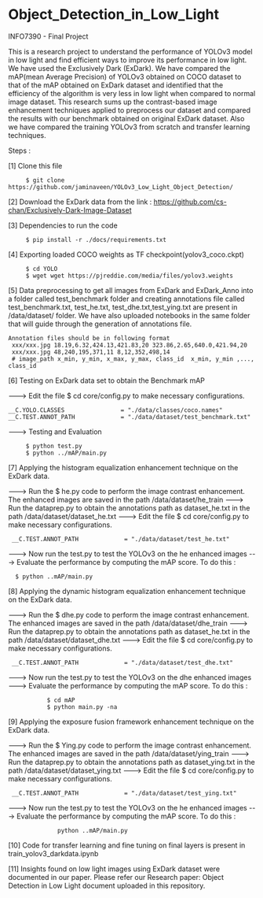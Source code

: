 # Object_Detection_in_Low_Light
  INFO7390 - Final Project

This is a research project to understand the performance of YOLOv3 model in low light and find efficient ways to improve its performance in low light.
We have used the Exclusively Dark (ExDark). We have compared the mAP(mean Average Precision) of YOLOv3 obtained on COCO dataset to that of the mAP obtained on ExDark dataset and identified that the efficiency of the algorithm is very less in low light when compared to normal image dataset. This research sums up the contrast-based image enhancement techniques applied to preprocess our dataset and compared the results with our benchmark obtained on original ExDark dataset. Also we have compared the training YOLOv3 from scratch and transfer learning techniques.
 
 
Steps :

[1]  Clone this file

         $ git clone https://github.com/jaminaveen/YOLOv3_Low_Light_Object_Detection/
         
[2] Download the ExDark data from the link : https://github.com/cs-chan/Exclusively-Dark-Image-Dataset

[3] Dependencies to run the code

         $ pip install -r ./docs/requirements.txt

[4] Exporting loaded COCO weights as TF checkpoint(yolov3_coco.ckpt)
                 
         $ cd YOLO
         $ wget wget https://pjreddie.com/media/files/yolov3.weights
 
[5] Data preprocessing to get all images from ExDark and ExDark_Anno into a folder called test_benchmark folder and creating annotations file called test_benchmark.txt, test_he.txt, test_dhe.txt,test_ying.txt are present in /data/dataset/ folder. We have also uploaded notebooks in the same folder that will guide through the generation of annotations file.

    Annotation files should be in following format
     xxx/xxx.jpg 18.19,6.32,424.13,421.83,20 323.86,2.65,640.0,421.94,20
     xxx/xxx.jpg 48,240,195,371,11 8,12,352,498,14
     # image_path x_min, y_min, x_max, y_max, class_id  x_min, y_min ,..., class_id 

         
[6] Testing on ExDark data set to obtain the Benchmark mAP

---> Edit the file  $ cd core/config.py  to make necessary configurations.

    __C.YOLO.CLASSES                = "./data/classes/coco.names"
    __C.TEST.ANNOT_PATH             = "./data/dataset/test_benchmark.txt"

---> Testing and Evaluation
         
         $ python test.py
         $ python ../mAP/main.py

[7] Applying the histogram equalization enhancement technique on the ExDark data.

---> Run the $ he.py code to perform the image contrast enhancement. The enhanced images are saved in the path /data/dataset/he_train
---> Run the dataprep.py to obtain the annotations path as dataset_he.txt in the path /data/dataset/dataset_he.txt
---> Edit the file  $ cd core/config.py  to make necessary configurations.

     __C.TEST.ANNOT_PATH             = "./data/dataset/test_he.txt"
  
---> Now run the test.py to test the YOLOv3 on the he enhanced images
---> Evaluate the performance by computing the mAP score. To do this :

      $ python ..mAP/main.py

[8] Applying the dynamic histogram equalization enhancement technique on the ExDark data.

---> Run the $ dhe.py code to perform the image contrast enhancement. The enhanced images are saved in the path /data/dataset/dhe_train
---> Run the dataprep.py to obtain the annotations path as dataset_he.txt in the path /data/dataset/dataset_dhe.txt
---> Edit the file  $ cd core/config.py  to make necessary configurations.

     __C.TEST.ANNOT_PATH             = "./data/dataset/test_dhe.txt"
  
---> Now run the test.py to test the YOLOv3 on the dhe enhanced images
---> Evaluate the performance by computing the mAP score. To do this :

               $ cd mAP
               $ python main.py -na

[9] Applying the exposure fusion framework enhancement technique on the ExDark data.

---> Run the $ Ying.py code to perform the image contrast enhancement. The enhanced images are saved in the path /data/dataset/ying_train
---> Run the dataprep.py to obtain the annotations path as dataset_ying.txt in the path /data/dataset/dataset_ying.txt
---> Edit the file  $ cd core/config.py  to make necessary configurations.

     __C.TEST.ANNOT_PATH             = "./data/dataset/test_ying.txt"
  
---> Now run the test.py to test the YOLOv3 on the he enhanced images
---> Evaluate the performance by computing the mAP score. To do this :
 
                  python ..mAP/main.py

[10] Code for transfer learning and fine tuning on final layers is present in train_yolov3_darkdata.ipynb

[11] Insights found on low light images using  ExDark dataset were documented in our paper. Please refer our Research paper: Object Detection in Low Light document uploaded in this repository.












